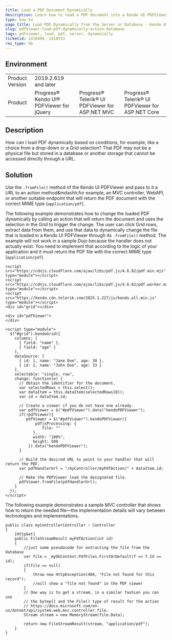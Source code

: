 ```yaml
---
title: Load a PDF Document Dynamically
description: Learn how to load a PDF document into a Kendo UI PDFViewer dynamically from a controller or a database.
type: how-to
page_title: Load PDF Dynamically from the Server or Database - Kendo UI PDFViewer for jQuery
slug: pdfViewer-load-pdf-dynamically-action-database
tags: pdfviewer, load, pdf, server, dynamically
ticketid: 1418499, 1418533
res_type: kb
---
```


## Environment

<table>
    <tbody>
	    <tr>
	    	<td>Product Version</td>
	    	<td>2019.2.619 and later</td>
	    </tr>
	    <tr>
	    	<td>Product</td>
	    	<td>Progress® Kendo UI® PDFViewer for jQuery</td>
	    	<td>Progress® Telerik® UI PDFViewer for ASP.NET MVC</td>
	    	<td>Progress® Telerik® UI PDFViewer for ASP.NET Core</td>
	    </tr>
    </tbody>
</table>


## Description

How can I load PDF dynamically based on conditions, for example, like a choice from a drop-down or a Grid selection? That PDF may not be a physical file but stored in a database or another storage that cannot be accessed directly through a URL.

## Solution

Use the `.fromFile()` method of the Kendo UI PDFViewer and pass to it a URL to an action method&mdashh;for example, an MVC controller, WebAPI, or another suitable endpoint that will return the PDF document with the correct MIME type (`application/pdf`).

The following example demonstrates how to change the loaded PDF dynamically by calling an action that will return the document and uses the selection in the Grid to trigger the change. The user can click Grid rows, extract data from them, and use that data to dynamically change the file that is loaded in a Kendo UI PDFViewer through its `.fromFile()` method. The example will not work in a sample Dojo because the handler does not actually exist. You need to implement that according to the logic of your application and it must return the PDF file with the correct MIME type (`application/pdf`).


```dojo
<script src="https://cdnjs.cloudflare.com/ajax/libs/pdf.js/4.6.82/pdf.min.mjs" type="module"></script>
<script src="https://cdnjs.cloudflare.com/ajax/libs/pdf.js/4.6.82/pdf.worker.min.mjs" type="module"></script>
<script src="https://kendo.cdn.telerik.com/2025.1.227/js/kendo.all.min.js" type="module"></script>
<div id="grid"></div>

<div id="pdfViewer">
</div>

<script type="module">
  $("#grid").kendoGrid({
    columns: [
      { field: "name" },
      { field: "age" }
    ],
    dataSource: [
      { id: 1, name: "Jane Doe", age: 30 },
      { id: 2, name: "John Doe", age: 33 }
    ],
    selectable: "single, row",
    change: function(e) {
      // Obtain the identifier for the document.
      var selectedRows = this.select();
      var dataItem = this.dataItem(selectedRows[0]);
      var id = dataItem.id;

      // Create a viewer if you do not have one already.
      var pdfViewer = $("#pdfViewer").data("kendoPDFViewer");
      if(!pdfViewer){
         pdfViewer = $("#pdfViewer").kendoPDFViewer({
             pdfjsProcessing: {
                file: ""
            },
            width: "100%",
            height: 500
          }).data("kendoPDFViewer");
      }

      // Build the desired URL to point to your handler that will return the PDF.
      var pdfHandlerUrl = "/myController/myPdfAction/" + dataItem.id;

      // Make the PDFViewer load the designated file.
      pdfViewer.fromFile(pdfHandlerUrl);
    }
  });
</script>

```

The following example demonstrates a sample MVC controller that shows how to return the needed file&mdash;the implementation details will vary between technologies and implementations.

```
public class myControllerController : Controller
{
    [HttpGet]
    public FileStreamResult myPdfAction(int id)
    {
        //just some pseudocode for extracting the file from the database
        var file = _myDbContext.PdfFiles.FirstOrDefault(f => f.Id == id);
        if(file == null)
        {
            throw new HttpException(404, "File not found for this record");
            //will show a "file not found" in the PDF viewer
        }
        // One way is to get a stream, in a similar fashion you can use
        // the bytep[] and the File() type of result for the action
        // https://docs.microsoft.com/en-us/dotnet/api/system.web.mvc.controller.file.
        Stream stream = new MemoryStream(file.Data);

        return new FileStreamResult(stream, "application/pdf");
    }
}
```
